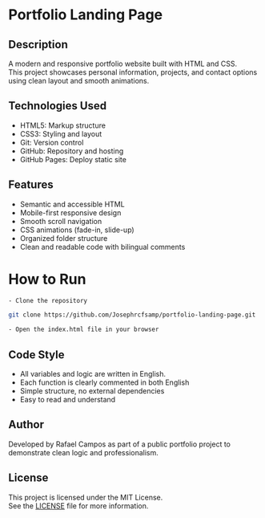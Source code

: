 # Portfolio Landing Page

## Description

A modern and responsive portfolio website built with HTML and CSS.  
This project showcases personal information, projects, and contact options using clean layout and smooth animations.

## Technologies Used

- HTML5: Markup structure
- CSS3: Styling and layout
- Git: Version control
- GitHub: Repository and hosting
- GitHub Pages: Deploy static site

## Features

- Semantic and accessible HTML
- Mobile-first responsive design
- Smooth scroll navigation
- CSS animations (fade-in, slide-up)
- Organized folder structure
- Clean and readable code with bilingual comments

# How to Run

```bash
- Clone the repository

git clone https://github.com/Josephrcfsamp/portfolio-landing-page.git

- Open the index.html file in your browser
```

## Code Style

- All variables and logic are written in English.
- Each function is clearly commented in both English
- Simple structure, no external dependencies
- Easy to read and understand

## Author

Developed by Rafael Campos as part of a public portfolio project to demonstrate clean logic and professionalism.

## License

This project is licensed under the MIT License.  
See the [LICENSE](./LICENSE) file for more information.